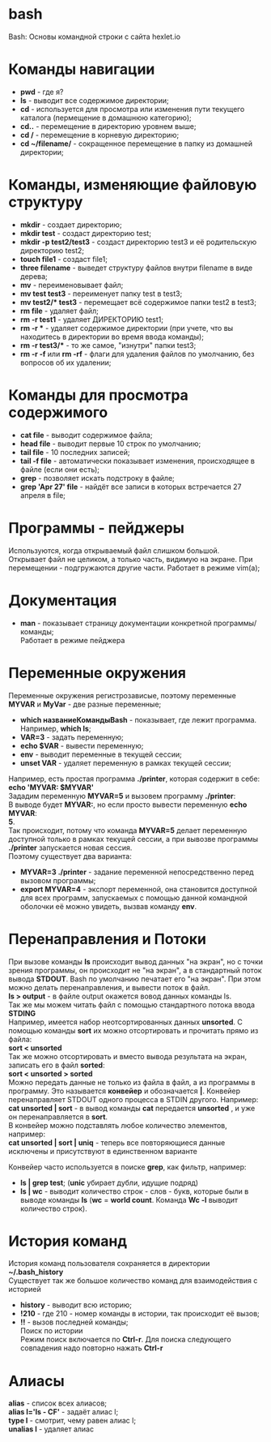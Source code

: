 # bash
Bash: Основы командной строки с сайта hexlet.io

# Команды навигации
* **pwd** - где я? 
* **ls** -  выводит все содержимое директории;
* **cd** - используется для просмотра или изменения пути текущего каталога (пермещение в домашнюю категорию);
* **cd..** - перемещение в директорию уровнем выше;
* **cd /** - перемещение в корневую директорию;
* **cd ~/filename/** - сокращенное перемещение в папку из домашней директории;

# Команды, изменяющие файловую структуру
* **mkdir** - создает директорию;
* **mkdir test** - создаст директорию test;
* **mkdir -p test2/test3** - создаст директорию test3 и её родительскую директорию test2;
* **touch file1** - создаст file1;
* **three filename** - выведет структуру файлов внутри filename в виде дерева;
* **mv** - переименовывает файл;
* **mv test test3** - переименует папку test в test3;
* **mv test2/\* test3** - перемещает всё содержимое папки test2 в test3;
* **rm file** - удаляет файл;
* **rm -r test1** - удаляет ДИРЕКТОРИЮ test1;
* **rm -r \*** - удаляет содержимое директории (при учете, что вы находитесь в директории во время ввода команды);
* **rm -r test3/\*** - то же самое, "изнутри" папки test3;
* **rm -r -f** или **rm -rf** - флаги для удаления файлов по умолчанию, без вопросов об их удалении;

# Команды для просмотра содержимого
* **cat file** - выводит содержимое файла;
* **head file** - выводит первые 10 строк по умолчанию;
* **tail file** - 10 последних записей;
* **tail -f file** - автоматически показывает изменения, происходящее в файле (если они есть);
* **grep** - позволяет искать подстроку в файле;
* **grep 'Apr 27' file** - найдёт все записи в которых встречается 27 апреля в file;

# Программы - пейджеры
Используются, когда открываемый файл слишком большой.  
Открывает файл не целиком, а только часть, видимую на экране. При перемещении - подгружаются другие части.
Работает в режиме vim(а);

# Документация
* **man** - показывает страницу документации конкретной программы/команды;  
Работает в режиме пейджера

# Переменные окружения
Переменные окружения регистрозависые, поэтому переменные **MYVAR** и **MyVar** - две разные переменные;
* **which названиеКомандыBash** - показывает, где лежит программа. Например, **which ls**;
* **VAR=3** - задать переменную;
* **echo $VAR** - вывести переменную;
* **env** - выводит переменные в текущей сессии;
* **unset VAR** - удаляет переменную в рамках текущей сессии;

Например, есть простая программа **./printer**, которая содержит в себе:  
**echo 'MYVAR: $MYVAR'**  
Зададим переменную **MYVAR=5** и вызовем программу **./printer**:  
В выводе будет **MYVAR:**, но если просто вывести переменную **echo MYVAR**:  
**5**.   
Так происходит, потому что команда **MYVAR=5** делает переменную доступной только в рамках текущей сессии, а при вывозве программы **./printer** запускается новая сессия.   
Поэтому существует два варианта: 
* **MYVAR=3 ./printer** - задание переменной непосредственно перед вызовом программы;
* **export MYVAR=4** - экспорт переменной, она становится доступной для всех программ, запускаемых с помощью данной командной оболочки её можно увидеть, вызвав команду **env**.

# Перенаправления и Потоки
При вызове команды **ls** происходит вывод данных "на экран", но с точки зрения программы, он происходит не "на экран", а в стандартный поток вывода **STDOUT**. Bash по умолчанию печатает его "на экран". При этом можно делать перенаправления, и вывести поток в файл.  
**ls > output** - в файле output окажется вовод данных команды ls.  
Так же мы можем читать файл с помощью стандартного потока ввода **STDING**  
Например, имеется набор неотсортированных данных **unsorted**. С помощью команды **sort** их можно отсортировать и прочитать прямо из файла:  
**sort < unsorted**  
Так же можно отсортировать и вместо вывода результата на экран, записать его в файл **sorted**:  
**sort < unsorted > sorted**  
Можно передать данные не только из файла в файл, а из программы в программу.  Это называется **конвейер** и обозначается **|**. Конвейер перенаправляет STDOUT одного процесса в STDIN другого. Например:  
**cat unsorted | sort** - в вывод команды **cat** передается **unsorted** , и уже он перенаправляется в **sort**.   
В конвейер можно подставлять любое количество элементов, например:  
**cat unsorted | sort | uniq** - теперь все повторяющиеся данные исключены и присутствуют в единственном варианте  

Конвейер часто используется в поиске **grep**, как фильтр, например:  
* **ls | grep test**; (**unic** убирает дубли, идущие подряд)  
* **ls | wc** - выводит количество строк - слов - букв, которые были в выводе команды **ls** (**wc** = **world count**. Команда **Wc -l** выводит количество строк).

# История команд
История команд пользователя сохраняется в директории **~/.bash_history**  
Существует так же большое количество команд для взаимодействия с историей  
* **history** - выводит всю историю;  
* **!210** - где 210 - номер команды в истории, так происходит её вызов;  
* **!!** - вызов последней команды;  
Поиск по истории  
Режим поиск включается по **Ctrl-r**. Для поиска следующего совпадения надо повторно нажать **Ctrl-r**

# Алиасы
**alias** - список всех алиасов;    
**alias l='ls - CF'** - задаёт алиас l;  
**type l** - смотрит, чему равен алиас l;  
**unalias l** - удаляет алиас  

